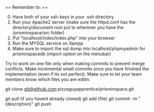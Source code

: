 == Remember to: ==

0) Have both of your ssh-keys in your .ssh directory
1) Run your Apache2 server (make sure the httpd.conf has the directory/document root put to wherever you have the /prisminspace/src folder)
2) Put "localhost/index/index.php" into your browser
3) Run the MYSQL service on Xampp
4) Make sure to import the sql dump into localhost/phpmyadmin for prisminspacedb (import option on the menubar)

Try to work on one file only when making commits to prevent merge conflicts.
Make incremental small commits once you have finished the implementation (even if its not perfect).
Make sure to let your team members know which files you are editin.

git clone git@github.com:pizzaguyapprentice/prisminspace.git

git pull (if you havent already cloned)
git add (file)
git commit -m "(description)"
git push
